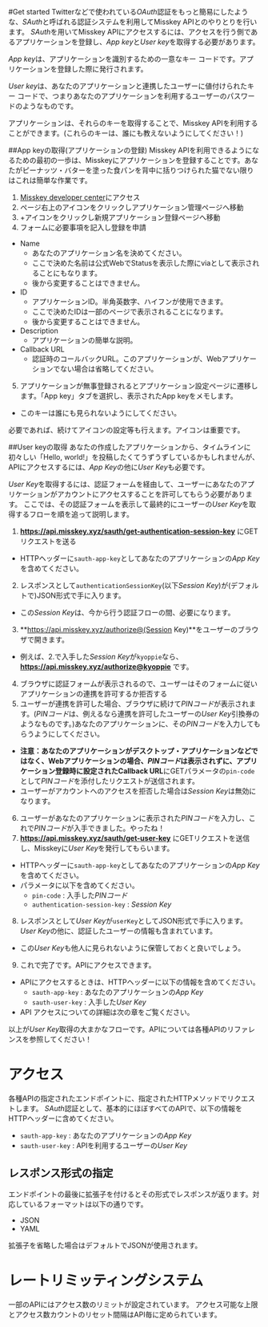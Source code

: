 #Get started
Twitterなどで使われている*OAuth*認証をもっと簡易にしたような、*SAuth*と呼ばれる認証システムを利用してMisskey APIとのやりとりを行います。
*SAuth*を用いてMisskey APIにアクセスするには、アクセスを行う側であるアプリケーションを登録し、*App key*と*User key*を取得する必要があります。

*App key*は、アプリケーションを識別するための一意なキー コードです。アプリケーションを登録した際に発行されます。

*User key*は、あなたのアプリケーションと連携したユーザーに値付けられたキー コードで、つまりあなたのアプリケーションを利用するユーザーのパスワードのようなものです。

アプリケーションは、それらのキーを取得することで、Misskey APIを利用することができます。(これらのキーは、誰にも教えないようにしてください！)

##App keyの取得(アプリケーションの登録)
Misskey APIを利用できるようになるための最初の一歩は、Misskeyにアプリケーションを登録することです。あなたがピーナッツ・バターを塗った食パンを背中に括りつけられた猫でない限りはこれは簡単な作業です。

1. [Misskey developer center](http://dev.misskey.xyz)にアクセス
2. ページ右上のアイコンをクリックしアプリケーション管理ページへ移動
3. +アイコンをクリックし新規アプリケーション登録ページへ移動
4. フォームに必要事項を記入し登録を申請
  - Name
    - あなたのアプリケーション名を決めてください。
    - ここで決めた名前は公式WebでStatusを表示した際にviaとして表示されることにもなります。
    - 後から変更することはできません。
  - ID
    - アプリケーションID。半角英数字、ハイフンが使用できます。
    - ここで決めたIDは一部のページで表示されることになります。
    - 後から変更することはできません。
  - Description
    - アプリケーションの簡単な説明。
 - Callback URL
    - 認証時のコールバックURL。このアプリケーションが、Webアプリケーションでない場合は省略してください。
5. アプリケーションが無事登録されるとアプリケーション設定ページに遷移します。「App key」タブを選択し、表示されたApp keyをメモします。
  - このキーは誰にも見られないようにしてください。

必要であれば、続けてアイコンの設定等も行えます。アイコンは重要です。

##User keyの取得
あなたの作成したアプリケーションから、タイムラインに初々しい「Hello, world!」を投稿したくてうずうずしているかもしれませんが、APIにアクセスするには、*App Key*の他に*User Key*も必要です。

*User Key*を取得するには、認証フォームを経由して、ユーザーにあなたのアプリケーションがアカウントにアクセスすることを許可してもらう必要があります。
ここでは、その認証フォームを表示して最終的にユーザーの*User Key*を取得するフローを順を追って説明します。

1. **https://api.misskey.xyz/sauth/get-authentication-session-key** にGETリクエストを送る
  - HTTPヘッダーに``sauth-app-key``としてあなたのアプリケーションの*App Key*を含めてください。
2. レスポンスとして``authenticationSessionKey``(以下*Session Key*)が(デフォルトで)JSON形式で手に入ります。
  - この*Session Key*は、今から行う認証フローの間、必要になります。
3. **https://api.misskey.xyz/authorize@(Session Key)**をユーザーのブラウザで開きます。
  - 例えば、2.で入手した*Session Key*が``kyoppie``なら、**https://api.misskey.xyz/authorize@kyoppie** です。
4. ブラウザに認証フォームが表示されるので、ユーザーはそのフォームに従いアプリケーションの連携を許可するか拒否する
5. ユーザーが連携を許可した場合、ブラウザに続けて*PINコード*が表示されます。(*PINコード*は、例えるなら連携を許可したユーザーの*User Key*引換券のようなものです。)あなたのアプリケーションに、その*PINコード*を入力してもらうようにしてください。
  - **注意：**あなたのアプリケーションがデスクトップ・アプリケーションなどではなく、Webアプリケーションの場合、*PINコード*は表示されずに、アプリケーション登録時に設定された**Callback URL**にGETパラメータの``pin-code``として*PINコード*を添付したリクエストが送信されます。
  - ユーザーがアカウントへのアクセスを拒否した場合は*Session Key*は無効になります。
6. ユーザーがあなたのアプリケーションに表示された*PINコード*を入力し、これで*PINコード*が入手できました。やったね！
7. **https://api.misskey.xyz/sauth/get-user-key** にGETリクエストを送信し、Misskeyに*User Key*を発行してもらいます。
  - HTTPヘッダーに``sauth-app-key``としてあなたのアプリケーションの*App Key*を含めてください。
  - パラメータに以下を含めてください。
    * ``pin-code`` : 入手した*PINコード*
    * ``authentication-session-key`` : *Session Key*
8. レスポンスとして*User Key*が``userKey``としてJSON形式で手に入ります。*User Key*の他に、認証したユーザーの情報も含まれています。
  - この*User Key*も他人に見られないように保管しておくと良いでしょう。
9. これで完了です。APIにアクセスできます。
  - APIにアクセスするときは、HTTPヘッダーに以下の情報を含めてください。
    * ``sauth-app-key`` : あなたのアプリケーションの*App Key*
    * ``sauth-user-key`` : 入手した*User Key*
  - API アクセスについての詳細は次の章をご覧ください。

以上が*User Key*取得の大まかなフローです。APIについては各種APIのリファレンスを参照してください！

# アクセス
各種APIの指定されたエンドポイントに、指定されたHTTPメソッドでリクエストします。
*SAuth*認証として、基本的にほぼすべてのAPIで、以下の情報をHTTPヘッダーに含めてください。

* ``sauth-app-key`` : あなたのアプリケーションの*App Key*
* ``sauth-user-key`` : APIを利用するユーザーの*User Key*

## レスポンス形式の指定
エンドポイントの最後に拡張子を付けるとその形式でレスポンスが返ります。対応しているフォーマットは以下の通りです。

* JSON
* YAML

拡張子を省略した場合はデフォルトでJSONが使用されます。

# レートリミッティングシステム
一部のAPIにはアクセス数のリミットが設定されています。
アクセス可能な上限とアクセス数カウントのリセット間隔はAPI毎に定められています。
